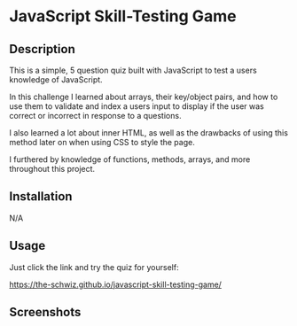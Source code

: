 # JavaScript Skill-Testing Game

## Description

This is a simple, 5 question quiz built with JavaScript to test a users knowledge of JavaScript. 

In this challenge I learned about arrays, their key/object pairs, and how to use them to validate and index a users input to display if the user was correct or incorrect in response to a questions. 

I also learned a lot about inner HTML, as well as the drawbacks of using this method later on when using CSS to style the page. 

I furthered by knowledge of functions, methods, arrays, and more throughout this project. 

## Installation

N/A

## Usage

Just click the link and try the quiz for yourself:

https://the-schwiz.github.io/javascript-skill-testing-game/ 


## Screenshots

